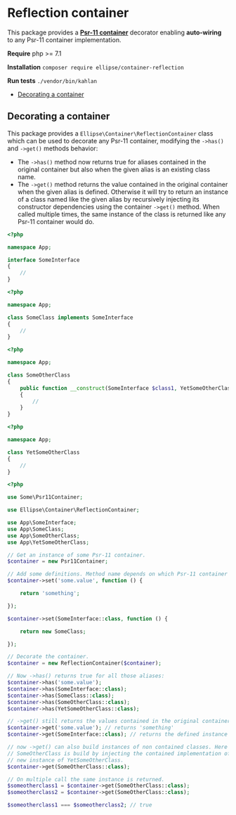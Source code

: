 # Reflection container

This package provides a **[Psr-11 container](http://www.php-fig.org/psr/psr-11/)** decorator enabling **auto-wiring** to any Psr-11 container implementation.

**Require** php >= 7.1

**Installation** `composer require ellipse/container-reflection`

**Run tests** `./vendor/bin/kahlan`

* [Decorating a container](#decorating-a-container)

## Decorating a container

This package provides a `Ellipse\Container\ReflectionContainer` class which can be used to decorate any Psr-11 container, modifying the `->has()` and `->get()` methods behavior:

- The `->has()` method now returns true for aliases contained in the original container but also when the given alias is an existing class name.
- The `->get()` method returns the value contained in the original container when the given alias is defined. Otherwise it will try to return an instance of a class named like the given alias by recursively injecting its constructor dependencies using the container `->get()` method. When called multiple times, the same instance of the class is returned like any Psr-11 container would do.

```php
<?php

namespace App;

interface SomeInterface
{
    //
}
```

```php
<?php

namespace App;

class SomeClass implements SomeInterface
{
    //
}
```

```php
<?php

namespace App;

class SomeOtherClass
{
    public function __construct(SomeInterface $class1, YetSomeOtherClass $class2)
    {
        //
    }
}
```

```php
<?php

namespace App;

class YetSomeOtherClass
{
    //
}
```

```php
<?php

use Some\Psr11Container;

use Ellipse\Container\ReflectionContainer;

use App\SomeInterface;
use App\SomeClass;
use App\SomeOtherClass;
use App\YetSomeOtherClass;

// Get an instance of some Psr-11 container.
$container = new Psr11Container;

// Add some definitions. Method name depends on which Psr-11 container you are using.
$container->set('some.value', function () {

    return 'something';

});

$container->set(SomeInterface::class, function () {

    return new SomeClass;

});

// Decorate the container.
$container = new ReflectionContainer($container);

// Now ->has() returns true for all those aliases:
$container->has('some.value');
$container->has(SomeInterface::class);
$container->has(SomeClass::class);
$container->has(SomeOtherClass::class);
$container->has(YetSomeOtherClass::class);

// ->get() still returns the values contained in the original container:
$container->get('some.value'); // returns 'something'
$container->get(SomeInterface::class); // returns the defined instance of SomeClass

// now ->get() can also build instances of non contained classes. Here an instance of
// SomeOtherClass is build by injecting the contained implementation of SomeInterface and a
// new instance of YetSomeOtherClass.
$container->get(SomeOtherClass::class);

// On multiple call the same instance is returned.
$someotherclass1 = $container->get(SomeOtherClass::class);
$someotherclass2 = $container->get(SomeOtherClass::class);

$someotherclass1 === $someotherclass2; // true
```
